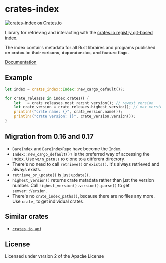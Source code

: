 # crates-index

[![crates-index on Crates.io](https://img.shields.io/crates/v/crates-index.svg)](https://lib.rs/crates/crates-index)

Library for retrieving and interacting with the [crates.io registry git-based index](https://github.com/rust-lang/crates.io-index).

The index contains metadata for all Rust libraires and programs published on crates.io: their verisons, dependencies, and feature flags.

[Documentation](https://docs.rs/crates-index/)

## Example

```rust
let index = crates_index::Index::new_cargo_default()?;

for crate_releases in index.crates() {
    let _ = crate_releases.most_recent_version(); // newest version
    let crate_version = crate_releases.highest_version(); // max version by semver
    println!("crate name: {}", crate_version.name());
    println!("crate version: {}", crate_version.version());
}
```

## Migration from 0.16 and 0.17

* `BareIndex` and `BareIndexRepo` have become the `Index`.
* `Index::new_cargo_default()?` is the preferred way of accessing the index. Use `with_path()` to clone to a different directory.
* There's no need to call `retrieve()` or `exists()`. It's always retrieved and always exists.
* `retrieve_or_update()` is just `update()`.
* `highest_version()` returns crate metadata rather than just the version number. Call `highest_version().version().parse()` to get `semver::Version`.
* There's no `crate_index_paths()`, because there are no files any more. Use `crate_` to get individual crates.

## Similar crates

- [`crates_io_api`](https://github.com/theduke/crates_io_api)

## License

Licensed under version 2 of the Apache License
